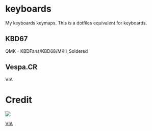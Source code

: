 # keyboards

My keyboards keymaps. This is a dotfiles equivalent for keyboards.

## KBD67

QMK - KBDFans/KBD68/MKII_Soldered

## Vespa.CR

VIA

# Credit

[![](https://qmk.fm/assets/images/badge-light.svg)](https://config.qmk.fm/)

[VIA](https://caniusevia.com/)
